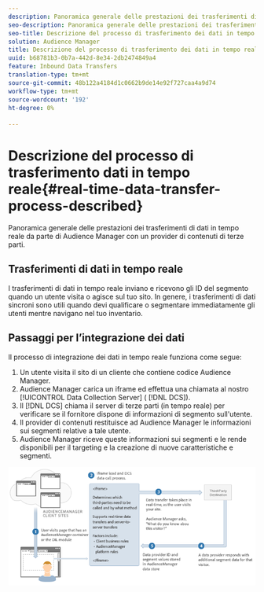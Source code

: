 ```yaml
---
description: Panoramica generale delle prestazioni dei trasferimenti di dati in tempo reale da parte di Audience Manager con un provider di contenuti di terze parti.
seo-description: Panoramica generale delle prestazioni dei trasferimenti di dati in tempo reale da parte di Audience Manager con un provider di contenuti di terze parti.
seo-title: Descrizione del processo di trasferimento dei dati in tempo reale
solution: Audience Manager
title: Descrizione del processo di trasferimento dei dati in tempo reale
uuid: b68781b3-0b7a-442d-8e34-2db2474849a4
feature: Inbound Data Transfers
translation-type: tm+mt
source-git-commit: 48b122a4184d1c0662b9de14e92f727caa4a9d74
workflow-type: tm+mt
source-wordcount: '192'
ht-degree: 0%

---
```



# Descrizione del processo di trasferimento dati in tempo reale{#real-time-data-transfer-process-described}

Panoramica generale delle prestazioni dei trasferimenti di dati in tempo reale da parte di Audience Manager con un provider di contenuti di terze parti.

<!-- real-time-data-transfer-explained.xml -->

## Trasferimenti di dati in tempo reale

I trasferimenti di dati in tempo reale inviano e ricevono gli ID del segmento quando un utente visita o agisce sul tuo sito. In genere, i trasferimenti di dati sincroni sono utili quando devi qualificare o segmentare immediatamente gli utenti mentre navigano nel tuo inventario.

## Passaggi per l’integrazione dei dati

Il processo di integrazione dei dati in tempo reale funziona come segue:

1. Un utente visita il sito di un cliente che contiene codice Audience Manager.
1. Audience Manager carica un iframe ed effettua una chiamata al nostro [!UICONTROL Data Collection Server] ( [!DNL DCS]).
1. Il [!DNL DCS] chiama il server di terze parti (in tempo reale) per verificare se il fornitore dispone di informazioni di segmento sull&#39;utente.
1. Il provider di contenuti restituisce ad Audience Manager le informazioni sui segmenti relative a tale utente.
1. Audience Manager riceve queste informazioni sui segmenti e le rende disponibili per il targeting e la creazione di nuove caratteristiche e segmenti.

![](assets/rt_reduce70.png)